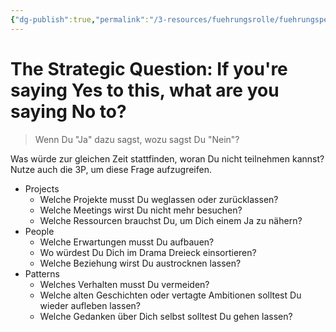 ```yaml
---
{"dg-publish":true,"permalink":"/3-resources/fuehrungsrolle/fuehrungspersoenlichkeit/the-coaching-habit-von-michael-stanier/the-strategic-question-if-you-re-saying-yes-to-this-what-are-you-saying-no-to/","created":"2024-12-08T23:00:07.657+01:00","updated":"2024-12-08T23:11:48.457+01:00"}
---
```



# The Strategic Question: If you're saying Yes to this, what are you saying No to?

> Wenn Du "Ja" dazu sagst, wozu sagst Du "Nein"?

Was würde zur gleichen Zeit stattfinden, woran Du nicht teilnehmen kannst? Nutze auch die 3P, um diese Frage aufzugreifen.

- Projects
	- Welche Projekte musst Du weglassen oder zurücklassen?
	- Welche Meetings wirst Du nicht mehr besuchen?
	- Welche Ressourcen brauchst Du, um Dich einem Ja zu nähern?
- People
	- Welche Erwartungen musst Du aufbauen?
	- Wo würdest Du Dich im Drama Dreieck einsortieren?
	- Welche Beziehung wirst Du austrocknen lassen?
- Patterns
	- Welches Verhalten musst Du vermeiden?
	- Welche alten Geschichten oder vertagte Ambitionen solltest Du wieder aufleben lassen?
	- Welche Gedanken über Dich selbst solltest Du gehen lassen?
